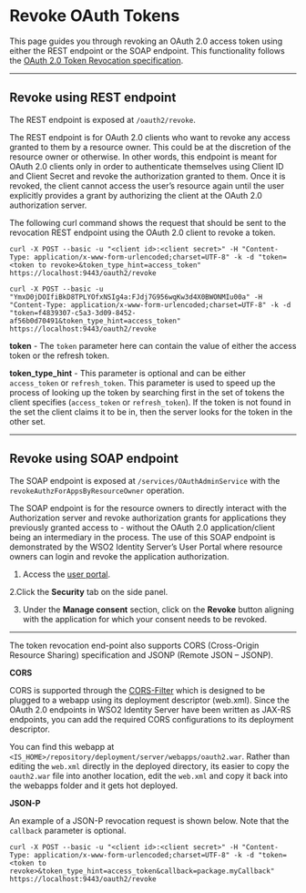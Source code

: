 # Revoke OAuth Tokens

This page guides you through revoking an OAuth 2.0 access token using either the REST endpoint or the SOAP endpoint. This functionality follows the [OAuth 2.0 Token Revocation specification](https://tools.ietf.org/html/rfc7009).

----

## Revoke using REST endpoint

The REST endpoint is exposed at `/oauth2/revoke`. 

The REST endpoint is for OAuth 2.0 clients who want to revoke any access granted to them by a resource owner. This could be at the discretion of the resource owner or otherwise. In other words, this endpoint is meant for OAuth 2.0 clients only in order to authenticate themselves using Client ID and Client Secret and revoke the authorization granted to them. Once it is revoked, the client cannot access the user’s resource again until the user explicitly provides a grant by authorizing the client at the OAuth 2.0 authorization server.

The following curl command shows the request that should be sent to the revocation REST endpoint using the OAuth 2.0 client to revoke a token. 

```tab="Request Format"
curl -X POST --basic -u "<client id>:<client secret>" -H "Content-Type: application/x-www-form-urlencoded;charset=UTF-8" -k -d "token=<token to revoke>&token_type_hint=access_token" https://localhost:9443/oauth2/revoke
```

```tab="Sample Request"
curl -X POST --basic -u "YmxD0jDOIfiBkD8TPLYOfxNSIg4a:FJdj7G956wqKw3d4X0BWONMIu00a" -H "Content-Type: application/x-www-form-urlencoded;charset=UTF-8" -k -d "token=f4839307-c5a3-3d09-8452-af56b0d70491&token_type_hint=access_token" https://localhost:9443/oauth2/revoke
```

**token** - The `token` parameter here can contain the value of either the access token or the refresh token. 

**token_type_hint** - This parameter is optional and can be either `access_token` or `refresh_token`. This parameter is used to speed up the process of looking up the token by searching first in the set of tokens the client specifies (`access_token` or `refresh_token`). If the token is not found in the set the client claims it to be in, then the server looks for the token in the other set.

-----

## Revoke using SOAP endpoint

The SOAP endpoint is exposed at `/services/OAuthAdminService` with the `revokeAuthzForAppsByResourceOwner` operation.

The SOAP endpoint is for the resource owners to directly interact with the Authorization server and revoke authorization grants for applications they previously granted access to - without the OAuth 2.0 application/client being an intermediary in the process. The use of this SOAP endpoint is demonstrated by the WSO2 Identity Server’s User Portal where resource owners can login and revoke the application authorization.


1. Access the [user portal](https://localhost:9443/user-portal).

2.Click the **Security** tab on the side panel.

3. Under the **Manage consent** section, click on the **Revoke** button aligning with the application for which your consent needs to be revoked.


-----

The token revocation end-point also supports CORS (Cross-Origin Resource Sharing) specification and JSONP (Remote JSON – JSONP).

**CORS**

CORS is supported through the [CORS-Filter](http://software.dzhuvinov.com/cors-filter.html) which is designed to be plugged to a webapp using its deployment descriptor (web.xml). Since the OAuth 2.0 endpoints in WSO2 Identity Server have been written as JAX-RS endpoints, you can add the required CORS configurations to its deployment descriptor. 

You can find this webapp at `<IS_HOME>/repository/deployment/server/webapps/oauth2.war`. Rather than editing the `web.xml` directly in the deployed directory, its easier to copy the `oauth2.war` file into another location, edit the `web.xml` and copy it back into the webapps folder and it gets hot deployed.

**JSON-P**

An example of a JSON-P revocation request is shown below. Note that the `callback` parameter is optional. 

```
curl -X POST --basic -u "<client id>:<client secret>" -H "Content-Type: application/x-www-form-urlencoded;charset=UTF-8" -k -d "token=<token to revoke>&token_type_hint=access_token&callback=package.myCallback" https://localhost:9443/oauth2/revoke
```

